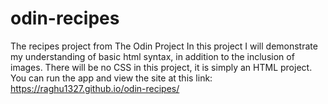 # odin-recipes
The recipes project from The Odin Project
In this project I will demonstrate my understanding of basic html syntax, in addition 
to the inclusion of images. There will be no CSS in this project, it is simply an HTML
project.
You can run the app and view the site at this link: https://raghu1327.github.io/odin-recipes/